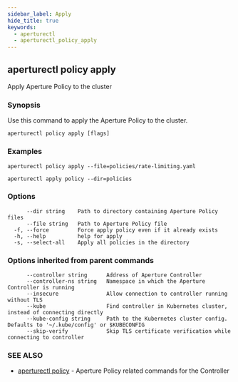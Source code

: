 ```yaml
---
sidebar_label: Apply
hide_title: true
keywords:
  - aperturectl
  - aperturectl_policy_apply
---
```


<!-- markdownlint-disable -->

## aperturectl policy apply

Apply Aperture Policy to the cluster

### Synopsis

Use this command to apply the Aperture Policy to the cluster.

```
aperturectl policy apply [flags]
```

### Examples

```
aperturectl policy apply --file=policies/rate-limiting.yaml

aperturectl apply policy --dir=policies
```

### Options

```
      --dir string    Path to directory containing Aperture Policy files
      --file string   Path to Aperture Policy file
  -f, --force         Force apply policy even if it already exists
  -h, --help          help for apply
  -s, --select-all    Apply all policies in the directory
```

### Options inherited from parent commands

```
      --controller string      Address of Aperture Controller
      --controller-ns string   Namespace in which the Aperture Controller is running
      --insecure               Allow connection to controller running without TLS
      --kube                   Find controller in Kubernetes cluster, instead of connecting directly
      --kube-config string     Path to the Kubernetes cluster config. Defaults to '~/.kube/config' or $KUBECONFIG
      --skip-verify            Skip TLS certificate verification while connecting to controller
```

### SEE ALSO

- [aperturectl policy](/reference/aperture-cli/aperturectl/policy/policy.md) - Aperture Policy related commands for the Controller
